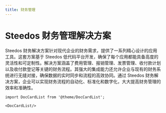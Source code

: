 ```yaml
---
title: 财务管理
---
```


# Steedos 财务管理解决方案

Steedos 财务解决方案针对现代企业的财务需求，提供了一系列精心设计的应用工具。这套方案基于 Steedos 低代码平台开发，确保了每个应用都能具备高度的灵活性和可定制性。解决方案涵盖了费用管理、报销管理、发票管理、收付款计划以及收付款登记等关键的财务流程。其强大的集成能力还允许企业与现有的财务系统进行无缝对接，确保数据的实时同步和流程的高效协同。通过 Steedos 财务解决方案，企业可以实现财务流程的自动化、标准化和数字化，大大提高财务管理的效率和准确性。

```mdx-code-block
import DocCardList from '@theme/DocCardList';

<DocCardList/>
```